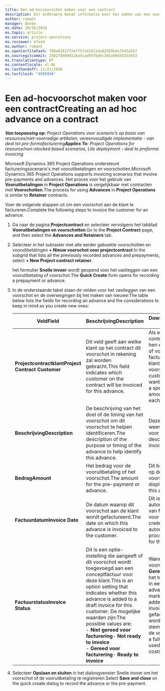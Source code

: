 ```yaml
---
title: Een ad-hocvoorschot maken voor een contract
description: Dit onderwerp bevat informatie over het maken van een voorschot op een contract als dat nodig is.
author: rumant
manager: Annbe
ms.date: 10/26/2020
ms.topic: article
ms.service: project-operations
ms.reviewer: kfend
ms.author: rumant
ms.openlocfilehash: 790a0281f72eff5f241d11da025b5b4af643a567
ms.sourcegitcommit: 250270409412ba4cad95fbd4c345a80d3d2b3e53
ms.translationtype: HT
ms.contentlocale: nl-NL
ms.lasthandoff: 11/21/2020
ms.locfileid: "4595950"
---
```

# <a name="creating-an-ad-hoc-advance-on-a-contract"></a><span data-ttu-id="db015-103">Een ad-hocvoorschot maken voor een contract</span><span class="sxs-lookup"><span data-stu-id="db015-103">Creating an ad hoc advance on a contract</span></span>

<span data-ttu-id="db015-104">_**Van toepassing op:** Project Operations voor scenario's op basis van resources/niet-voorradige artikelen, vereenvoudigde implementatie - van deal tot pro-formafacturering_</span><span class="sxs-lookup"><span data-stu-id="db015-104">_**Applies To:** Project Operations for resource/non-stocked based scenarios, Lite deployment - deal to proforma invoicing_</span></span>

<span data-ttu-id="db015-105">Microsoft Dynamics 365 Project Operations ondersteunt factureringsscenario's met vooruitbetalingen en voorschotten.</span><span class="sxs-lookup"><span data-stu-id="db015-105">Microsoft Dynamics 365 Project Operations supports invoicing scenarios that involve pre-payments and advances.</span></span> <span data-ttu-id="db015-106">Het proces voor het gebruik van **Vooruitbetalingen** in **Project Operations** is vergelijkbaar met contracten met **Voorschotten**.</span><span class="sxs-lookup"><span data-stu-id="db015-106">The process for using **Advances** in **Project Operations** is similar to **Retainer** contracts.</span></span> 

<span data-ttu-id="db015-107">Voer de volgende stappen uit om een voorschot aan de klant te factureren.</span><span class="sxs-lookup"><span data-stu-id="db015-107">Complete the following steps to invoice the customer for an advance.</span></span>

1. <span data-ttu-id="db015-108">Ga naar de pagina **Projectcontract** en selecteer vervolgens het tabblad **Vooruitbetalingen en voorschotten**.</span><span class="sxs-lookup"><span data-stu-id="db015-108">Go to the **Project Contract** page, and then select the **Advances and Retainers** tab.</span></span>
2. <span data-ttu-id="db015-109">Selecteer in het subraster met alle eerder geboekte voorschotten en vooruitbetalingen **+ Nieuw voorschot voor projectcontract**.</span><span class="sxs-lookup"><span data-stu-id="db015-109">In the subgrid that lists all the previously recorded advances and prepayments, select **+ New Project contract retainer**.</span></span> 

    <span data-ttu-id="db015-110">het formulier **Snelle invoer** wordt geopend voor het vastleggen van een vooruitbetaling of voorschot.</span><span class="sxs-lookup"><span data-stu-id="db015-110">The **Quick Create** form opens for recording a prepayment or advance.</span></span>
    
3. <span data-ttu-id="db015-111">In de onderstaande tabel staan de velden voor het vastleggen van een voorschot en de overwegingen bij het maken van nieuwe:</span><span class="sxs-lookup"><span data-stu-id="db015-111">The table below lists the fields for recording an advance and the considerations to keep in mind as you create new ones:</span></span>

    | <span data-ttu-id="db015-112">Veld</span><span class="sxs-lookup"><span data-stu-id="db015-112">Field</span></span> | <span data-ttu-id="db015-113">Beschrijving</span><span class="sxs-lookup"><span data-stu-id="db015-113">Description</span></span> | <span data-ttu-id="db015-114">Downstreamimpact</span><span class="sxs-lookup"><span data-stu-id="db015-114">Downstream impact</span></span> |
    | --- | --- | --- |
    | <span data-ttu-id="db015-115">**Projectcontractklant**</span><span class="sxs-lookup"><span data-stu-id="db015-115">**Project Contract Customer**</span></span> | <span data-ttu-id="db015-116">Dit veld geeft aan welke klant op het contract dit voorschot in rekening zal worden gebracht.</span><span class="sxs-lookup"><span data-stu-id="db015-116">This field indicates which customer on the contract will be invoiced for this advance.</span></span> | <span data-ttu-id="db015-117">Als er meerdere klanten in het contract staan en u aan elk van hen een specifiek vooruitbetaling of voorschotbedrag wilt factureren, maakt u voor elke klant afzonderlijk een voorschot.</span><span class="sxs-lookup"><span data-stu-id="db015-117">If you have multiple customers on the contract and want to invoice each of them for a specific retainer or advance amount, create an advance for each customer individually.</span></span> |
    | <span data-ttu-id="db015-118">**Beschrijving**</span><span class="sxs-lookup"><span data-stu-id="db015-118">**Description**</span></span> | <span data-ttu-id="db015-119">De beschrijving van het doel of de timing van het voorschot om dit voorschot te helpen identificeren.</span><span class="sxs-lookup"><span data-stu-id="db015-119">The description of the purpose or timing of the advance to help identify this advance.</span></span> | <span data-ttu-id="db015-120">Deze omschrijving wordt weergegeven op de factuurregel voor dit voorschot.</span><span class="sxs-lookup"><span data-stu-id="db015-120">This description is displayed on the invoice line for this advance.</span></span> |
    | <span data-ttu-id="db015-121">**Bedrag**</span><span class="sxs-lookup"><span data-stu-id="db015-121">**Amount**</span></span> | <span data-ttu-id="db015-122">Het bedrag voor de vooruitbetaling of het voorschot.</span><span class="sxs-lookup"><span data-stu-id="db015-122">The amount for the pre-payment or advance.</span></span> | <span data-ttu-id="db015-123">Dit bedrag wordt weergegeven op de factuurregel voor dit voorschot.</span><span class="sxs-lookup"><span data-stu-id="db015-123">This amount is displayed on the invoice line for this advance.</span></span> |
    | <span data-ttu-id="db015-124">**Factuurdatum**</span><span class="sxs-lookup"><span data-stu-id="db015-124">**Invoice Date**</span></span> | <span data-ttu-id="db015-125">De datum waarop dit voorschot aan de klant wordt gefactureerd.</span><span class="sxs-lookup"><span data-stu-id="db015-125">The date on which this advance is invoiced to the customer.</span></span> | <span data-ttu-id="db015-126">Dit is de datum voor het automatische aanmaakproces van facturen om een factuurregel voor dit voorschot te creëren.</span><span class="sxs-lookup"><span data-stu-id="db015-126">This is the date for the automated invoice creation process to create an invoice line for this advance.</span></span> |
    | <span data-ttu-id="db015-127">**Factuurstatus**</span><span class="sxs-lookup"><span data-stu-id="db015-127">**Invoice Status**</span></span> | <span data-ttu-id="db015-128">Dit is een optie-instelling die aangeeft of dit voorschot wordt toegevoegd aan een conceptfactuur voor deze klant.</span><span class="sxs-lookup"><span data-stu-id="db015-128">This is an option setting that indicates whether this advance is added to a draft invoice for this customer.</span></span> <span data-ttu-id="db015-129">De mogelijke waarden zijn:</span><span class="sxs-lookup"><span data-stu-id="db015-129">The possible values are:</span></span></br><span data-ttu-id="db015-130">- **Niet gereed voor facturering**</span><span class="sxs-lookup"><span data-stu-id="db015-130">- **Not ready to invoice**</span></span></br><span data-ttu-id="db015-131">- **Gereed voor facturering**</span><span class="sxs-lookup"><span data-stu-id="db015-131">- **Ready to invoice**</span></span> | <span data-ttu-id="db015-132">Wanneer een voorschot of vooruitbetaling is gemarkeerd als **Gereed voor facturering**, wordt het toegevoegd als een regeltijd in een conceptfactuur.</span><span class="sxs-lookup"><span data-stu-id="db015-132">When an advance or pre-payment is marked as **Ready to invoice**, it is added as a line time on a draft invoice.</span></span> <span data-ttu-id="db015-133">Alleen een volledig gefactureerd voorschot kan worden gebruikt om af te stemmen met projectkosten voor de volgende factuurperiode.</span><span class="sxs-lookup"><span data-stu-id="db015-133">Only a fully invoiced advance can be used to reconcile against project costs for the next invoice period.</span></span> |

4. <span data-ttu-id="db015-134">Selecteer **Opslaan en sluiten** in het dialoogvenster Snelle invoer om het voorschot of de vooruitbetaling te registreren.</span><span class="sxs-lookup"><span data-stu-id="db015-134">Select **Save and close** on the quick create dialog to record the advance or the pre-payment.</span></span>
